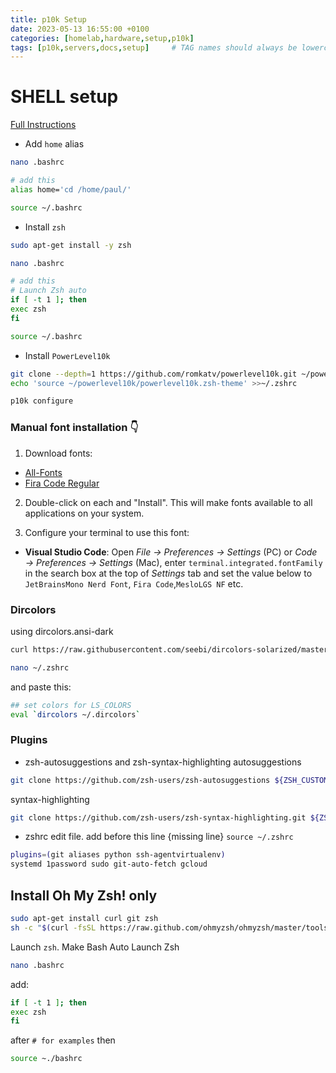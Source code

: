 ```yaml
---
title: p10k Setup
date: 2023-05-13 16:55:00 +0100
categories: [homelab,hardware,setup,p10k]
tags: [p10k,servers,docs,setup]     # TAG names should always be lowercase
---
```


# SHELL setup

[Full Instructions](https://www.howtogeek.com/258518/how-to-use-zsh-or-another-shell-in-windows-10/)

- Add `home` alias

```bash
nano .bashrc
```

```bash
# add this
alias home='cd /home/paul/'
```

```bash
source ~/.bashrc
```

- Install `zsh`

```bash
sudo apt-get install -y zsh
```

```bash
nano .bashrc
```

```bash
# add this
# Launch Zsh auto
if [ -t 1 ]; then
exec zsh
fi
```

```bash
source ~/.bashrc
```

- Install `PowerLevel10k`

```bash
git clone --depth=1 https://github.com/romkatv/powerlevel10k.git ~/powerlevel10k
echo 'source ~/powerlevel10k/powerlevel10k.zsh-theme' >>~/.zshrc
```

```bash
p10k configure
```

### Manual font installation 👇

1. Download fonts:

- [All-Fonts](https://drive.google.com/drive/folders/1BvqMoQ27_xVrYgI02fjv-Zb5MjJnO0Gq?usp=share_link)
- [Fira Code Regular](https://drive.google.com/file/d/19Q7Ksh52P59rcBvktDMxC-SzqhuS3I6r/view?usp=share_link)

2. Double-click on each and "Install". This will make fonts available to all applications on your system.

1. Configure your terminal to use this font:

- **Visual Studio Code**: Open *File → Preferences → Settings* (PC) or *Code → Preferences → Settings* (Mac), enter `terminal.integrated.fontFamily` in the search box at the top of *Settings* tab and set the value below to `JetBrainsMono Nerd Font`, `Fira Code`,`MesloLGS NF` etc.

### Dircolors

using dircolors.ansi-dark

```bash
curl https://raw.githubusercontent.com/seebi/dircolors-solarized/master/dircolors.ansi-dark --output ~/.dircolors
```

```bash
nano ~/.zshrc
```

and paste this:

```bash
## set colors for LS_COLORS
eval `dircolors ~/.dircolors`
```

### Plugins

- zsh-autosuggestions and zsh-syntax-highlighting
autosuggestions

```bash
git clone https://github.com/zsh-users/zsh-autosuggestions ${ZSH_CUSTOM:-~/.oh-my-zsh/custom}/plugins/zsh-autosuggestions
```

syntax-highlighting

```bash
git clone https://github.com/zsh-users/zsh-syntax-highlighting.git ${ZSH_CUSTOM:-~/.oh-my-zsh/custom}/plugins/zsh-syntax-highlighting
```

- zshrc edit file.
add before this line {missing line} `source ~/.zshrc`

```bash
plugins=(git aliases python ssh-agentvirtualenv)
systemd 1password sudo git-auto-fetch gcloud 
```

## Install Oh My Zsh! only

```bash
sudo apt-get install curl git zsh
sh -c "$(curl -fsSL https://raw.github.com/ohmyzsh/ohmyzsh/master/tools/install.sh)"
```

Launch `zsh`. Make Bash Auto Launch Zsh

```bash
nano .bashrc
```

add:

```bash
if [ -t 1 ]; then
exec zsh
fi
```

after `# for examples` then

```bash
source ~./bashrc
```
